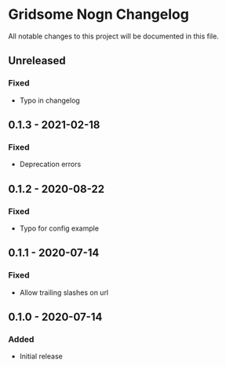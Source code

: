 # Gridsome Nogn Changelog

All notable changes to this project will be documented in this file.

## Unreleased  

### Fixed  
- Typo in changelog
## 0.1.3 - 2021-02-18
### Fixed
- Deprecation errors

## 0.1.2 - 2020-08-22
### Fixed
- Typo for config example

## 0.1.1 - 2020-07-14
### Fixed
- Allow trailing slashes on url

## 0.1.0 - 2020-07-14
### Added
- Initial release
